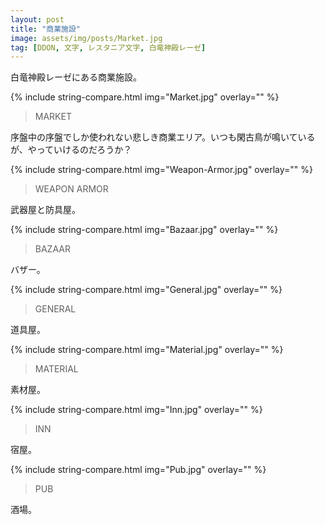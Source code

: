 ```yaml
---
layout: post
title: "商業施設"
image: assets/img/posts/Market.jpg
tag: [DDON, 文字, レスタニア文字, 白竜神殿レーゼ]
---
```


白竜神殿レーゼにある商業施設。

{% include string-compare.html img="Market.jpg" overlay="" %}

> MARKET

序盤中の序盤でしか使われない悲しき商業エリア。いつも閑古鳥が鳴いているが、やっていけるのだろうか？



{% include string-compare.html img="Weapon-Armor.jpg" overlay="" %}

> WEAPON ARMOR

武器屋と防具屋。



{% include string-compare.html img="Bazaar.jpg" overlay="" %}

> BAZAAR

バザー。



{% include string-compare.html img="General.jpg" overlay="" %}

> GENERAL

道具屋。



{% include string-compare.html img="Material.jpg" overlay="" %}

> MATERIAL

素材屋。



{% include string-compare.html img="Inn.jpg" overlay="" %}

> INN

宿屋。



{% include string-compare.html img="Pub.jpg" overlay="" %}

> PUB

酒場。

